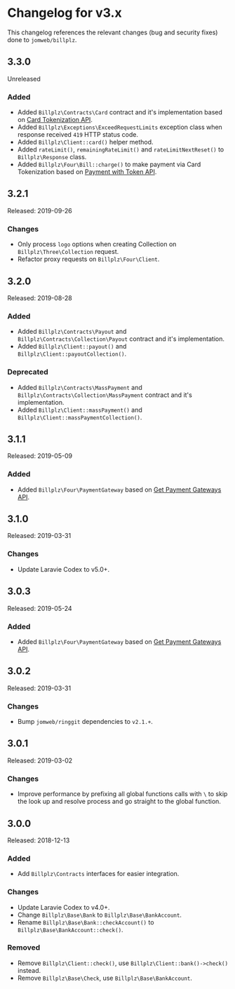 # Changelog for v3.x

This changelog references the relevant changes (bug and security fixes) done to `jomweb/billplz`.

## 3.3.0

Unreleased

### Added

* Added `Billplz\Contracts\Card` contract and it's implementation based on [Card Tokenization API](https://www.billplz.com/api#card-tokenization).
* Added `Billplz\Exceptions\ExceedRequestLimits` exception class when response received `419` HTTP status code.
* Added `Billplz\Client::card()` helper method.
* Added `rateLimit()`, `remainingRateLimit()` and `rateLimitNextReset()` to `Billplz\Response` class.
* Added `Billplz\Four\Bill::charge()` to make payment via Card Tokenization based on [Payment with Token API](https://www.billplz.com/api#payment-with-token).

## 3.2.1

Released: 2019-09-26

### Changes

* Only process `logo` options when creating Collection on `Billplz\Three\Collection` request.
* Refactor proxy requests on `Billplz\Four\Client`.

## 3.2.0

Released: 2019-08-28

### Added

* Added `Billplz\Contracts\Payout` and `Billplz\Contracts\Collection\Payout` contract and it's implementation.
* Added `Billplz\Client::payout()` and `Billplz\Client::payoutCollection()`.

### Deprecated

* Added `Billplz\Contracts\MassPayment` and `Billplz\Contracts\Collection\MassPayment` contract and it's implementation.
* Added `Billplz\Client::massPayment()` and `Billplz\Client::massPaymentCollection()`.

## 3.1.1

Released: 2019-05-09

### Added

* Added `Billplz\Four\PaymentGateway` based on [Get Payment Gateways API](https://www.billplz.com/api#get-payment-gateways).

## 3.1.0

Released: 2019-03-31

### Changes

* Update Laravie Codex to v5.0+.

## 3.0.3

Released: 2019-05-24

### Added

* Added `Billplz\Four\PaymentGateway` based on [Get Payment Gateways API](https://www.billplz.com/api#get-payment-gateways).

## 3.0.2

Released: 2019-03-31

### Changes

* Bump `jomweb/ringgit` dependencies to `v2.1.+`.

## 3.0.1

Released: 2019-03-02

### Changes

* Improve performance by prefixing all global functions calls with `\` to skip the look up and resolve process and go straight to the global function.

## 3.0.0

Released: 2018-12-13

### Added

* Add `Billplz\Contracts` interfaces for easier integration.

### Changes

* Update Laravie Codex to v4.0+.
* Change `Billplz\Base\Bank` to `Billplz\Base\BankAccount`.
* Rename `Billplz\Base\Bank::checkAccount()` to `Billplz\Base\BankAccount::check()`.

### Removed

* Remove `Billplz\Client::check()`, use `Billplz\Client::bank()->check()` instead.
* Remove `Billplz\Base\Check`, use `Billplz\Base\BankAccount`.
